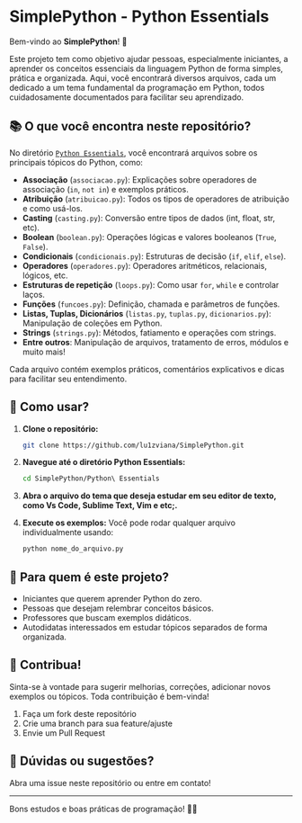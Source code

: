 # SimplePython - Python Essentials

Bem-vindo ao **SimplePython**! 🚀

Este projeto tem como objetivo ajudar pessoas, especialmente iniciantes, a aprender os conceitos essenciais da linguagem Python de forma simples, prática e organizada. Aqui, você encontrará diversos arquivos, cada um dedicado a um tema fundamental da programação em Python, todos cuidadosamente documentados para facilitar seu aprendizado.

## 📚 O que você encontra neste repositório?

No diretório [`Python Essentials`](./Python%20Essentials), você encontrará arquivos sobre os principais tópicos do Python, como:

- **Associação** (`associacao.py`): Explicações sobre operadores de associação (`in`, `not in`) e exemplos práticos.
- **Atribuição** (`atribuicao.py`): Todos os tipos de operadores de atribuição e como usá-los.
- **Casting** (`casting.py`): Conversão entre tipos de dados (int, float, str, etc).
- **Boolean** (`boolean.py`): Operações lógicas e valores booleanos (`True`, `False`).
- **Condicionais** (`condicionais.py`): Estruturas de decisão (`if`, `elif`, `else`).
- **Operadores** (`operadores.py`): Operadores aritméticos, relacionais, lógicos, etc.
- **Estruturas de repetição** (`loops.py`): Como usar `for`, `while` e controlar laços.
- **Funções** (`funcoes.py`): Definição, chamada e parâmetros de funções.
- **Listas, Tuplas, Dicionários** (`listas.py`, `tuplas.py`, `dicionarios.py`): Manipulação de coleções em Python.
- **Strings** (`strings.py`): Métodos, fatiamento e operações com strings.
- **Entre outros**: Manipulação de arquivos, tratamento de erros, módulos e muito mais!

Cada arquivo contém exemplos práticos, comentários explicativos e dicas para facilitar seu entendimento.

## 📝 Como usar?

1. **Clone o repositório:**
   ```bash
   git clone https://github.com/lu1zviana/SimplePython.git
   ```

2. **Navegue até o diretório Python Essentials:**
   ```bash
   cd SimplePython/Python\ Essentials
   ```

3. **Abra o arquivo do tema que deseja estudar em seu editor de texto, como Vs Code, Sublime Text, Vim e etc;.**

4. **Execute os exemplos:**
   Você pode rodar qualquer arquivo individualmente usando:
   ```bash
   python nome_do_arquivo.py
   ```

## 🎯 Para quem é este projeto?

- Iniciantes que querem aprender Python do zero.
- Pessoas que desejam relembrar conceitos básicos.
- Professores que buscam exemplos didáticos.
- Autodidatas interessados em estudar tópicos separados de forma organizada.

## 🤝 Contribua!

Sinta-se à vontade para sugerir melhorias, correções, adicionar novos exemplos ou tópicos. Toda contribuição é bem-vinda!

1. Faça um fork deste repositório
2. Crie uma branch para sua feature/ajuste
3. Envie um Pull Request

## 📢 Dúvidas ou sugestões?

Abra uma issue neste repositório ou entre em contato!

---

Bons estudos e boas práticas de programação! 🚀🐍
